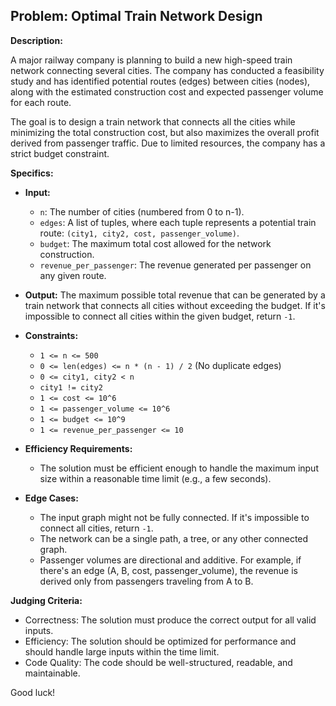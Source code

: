 ## Problem: Optimal Train Network Design

**Description:**

A major railway company is planning to build a new high-speed train network connecting several cities. The company has conducted a feasibility study and has identified potential routes (edges) between cities (nodes), along with the estimated construction cost and expected passenger volume for each route.

The goal is to design a train network that connects all the cities while minimizing the total construction cost, but also maximizes the overall profit derived from passenger traffic. Due to limited resources, the company has a strict budget constraint.

**Specifics:**

*   **Input:**
    *   `n`: The number of cities (numbered from 0 to n-1).
    *   `edges`: A list of tuples, where each tuple represents a potential train route: `(city1, city2, cost, passenger_volume)`.
    *   `budget`: The maximum total cost allowed for the network construction.
    *   `revenue_per_passenger`: The revenue generated per passenger on any given route.

*   **Output:** The maximum possible total revenue that can be generated by a train network that connects all cities without exceeding the budget. If it's impossible to connect all cities within the given budget, return `-1`.

*   **Constraints:**
    *   `1 <= n <= 500`
    *   `0 <= len(edges) <= n * (n - 1) / 2`  (No duplicate edges)
    *   `0 <= city1, city2 < n`
    *   `city1 != city2`
    *   `1 <= cost <= 10^6`
    *   `1 <= passenger_volume <= 10^6`
    *   `1 <= budget <= 10^9`
    *   `1 <= revenue_per_passenger <= 10`

*   **Efficiency Requirements:**
    *   The solution must be efficient enough to handle the maximum input size within a reasonable time limit (e.g., a few seconds).

*   **Edge Cases:**
    *   The input graph might not be fully connected. If it's impossible to connect all cities, return `-1`.
    *   The network can be a single path, a tree, or any other connected graph.
    *   Passenger volumes are directional and additive. For example, if there's an edge (A, B, cost, passenger_volume), the revenue is derived only from passengers traveling from A to B.

**Judging Criteria:**

*   Correctness: The solution must produce the correct output for all valid inputs.
*   Efficiency: The solution should be optimized for performance and should handle large inputs within the time limit.
*   Code Quality: The code should be well-structured, readable, and maintainable.

Good luck!
